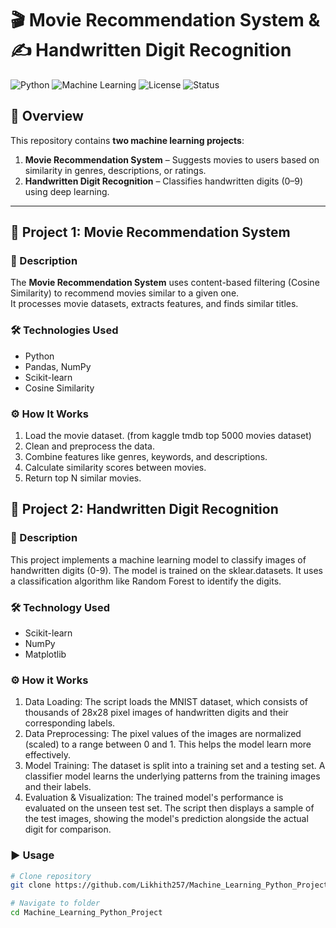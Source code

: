 # 🎬 Movie Recommendation System & ✍️ Handwritten Digit Recognition

![Python](https://img.shields.io/badge/Python-3.8%2B-blue)
![Machine Learning](https://img.shields.io/badge/Machine%20Learning-Projects-orange)
![License](https://img.shields.io/badge/License-MIT-green)
![Status](https://img.shields.io/badge/Status-Completed-brightgreen)

## 📌 Overview
This repository contains **two machine learning projects**:

1. **Movie Recommendation System** – Suggests movies to users based on similarity in genres, descriptions, or ratings.
2. **Handwritten Digit Recognition** – Classifies handwritten digits (0–9) using deep learning.

---

## 🚀 Project 1: Movie Recommendation System

### 📖 Description
The **Movie Recommendation System** uses content-based filtering (Cosine Similarity) to recommend movies similar to a given one.  
It processes movie datasets, extracts features, and finds similar titles.

### 🛠 Technologies Used
- Python
- Pandas, NumPy
- Scikit-learn
- Cosine Similarity

### ⚙️ How It Works
1. Load the movie dataset. (from kaggle tmdb top 5000 movies dataset)
2. Clean and preprocess the data.
3. Combine features like genres, keywords, and descriptions.
4. Calculate similarity scores between movies.
5. Return top N similar movies.


## 🚀 Project 2: Handwritten Digit Recognition 

### 📖 Description
This project implements a machine learning model to classify images of handwritten digits (0-9). The model is trained on the sklear.datasets. It uses a classification algorithm like Random Forest to identify the digits.

### 🛠 Technology Used
- Scikit-learn
- NumPy
- Matplotlib

### ⚙️ How it Works
1.  Data Loading: The script loads the MNIST dataset, which consists of thousands of 28x28 pixel images of handwritten digits and their corresponding labels.
2.  Data Preprocessing: The pixel values of the images are normalized (scaled) to a range between 0 and 1. This helps the model learn more effectively.
3.  Model Training: The dataset is split into a training set and a testing set. A classifier model learns the underlying patterns from the training images and their labels.
4.  Evaluation & Visualization: The trained model's performance is evaluated on the unseen test set. The script then displays a sample of the test images, showing the model's prediction alongside the actual digit for comparison.


### ▶️ Usage
```bash
# Clone repository
git clone https://github.com/Likhith257/Machine_Learning_Python_Project.git

# Navigate to folder
cd Machine_Learning_Python_Project
```
